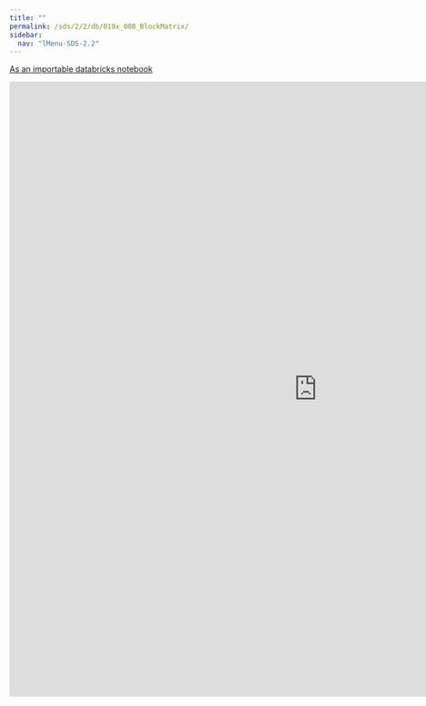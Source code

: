 ```yaml
---
title: ""
permalink: /sds/2/2/db/019x_008_BlockMatrix/
sidebar:
  nav: "lMenu-SDS-2.2"
---
```


[As an importable databricks notebook](https://lamastex.github.io/scalable-data-science/sds/2/2/db/019x_008_BlockMatrix.html)

<iframe src="https://lamastex.github.io/scalable-data-science/sds/2/2/db/019x_008_BlockMatrix" width="1080" height="1080" frameborder="0"></iframe>
